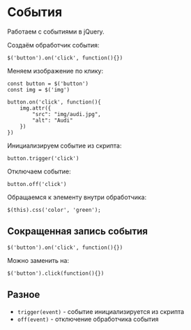 # События
Работаем с событиями в jQuery.

Создаём обработчик события:

    $('button').on('click', function(){})

Меняем изображение по клику:

    const button = $('button')
    const img = $('img')

    button.on('click', function(){
        img.attr({
            "src": "img/audi.jpg",
            "alt": "Audi"
        })
    })

Инициализируем событие из скрипта:

    button.trigger('click')

Отключаем событие:

    button.off('click')

Обращаемся к элементу внутри обработчика:

    $(this).css('color', 'green');

## Сокращенная запись события

    $('button').on('click', function(){})

Можно заменить на:

    $('button').click(function(){})

## Разное
- `trigger(event)` - событие инициализируется из скрипта
- `off(event)` - отключение обработчика события
